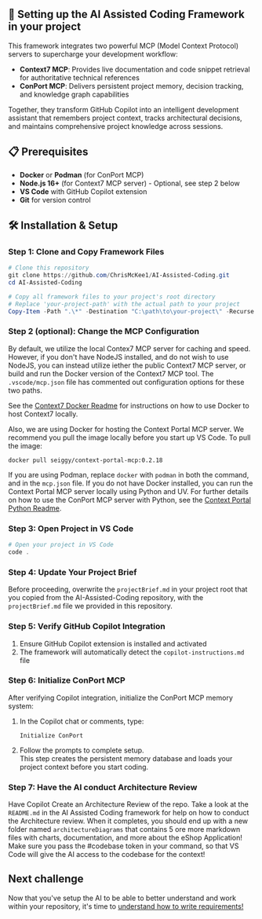 ## 🚀 Setting up the AI Assisted Coding Framework in your project

This framework integrates two powerful MCP (Model Context Protocol) servers to supercharge your development workflow:

- **Context7 MCP**: Provides live documentation and code snippet retrieval for authoritative technical references
- **ConPort MCP**: Delivers persistent project memory, decision tracking, and knowledge graph capabilities

Together, they transform GitHub Copilot into an intelligent development assistant that remembers project context, tracks architectural decisions, and maintains comprehensive project knowledge across sessions.

## 📋 Prerequisites

- **Docker** or **Podman** (for ConPort MCP)
- **Node.js 16+** (for Context7 MCP server) - Optional, see step 2 below
- **VS Code** with GitHub Copilot extension
- **Git** for version control

## 🛠️ Installation & Setup

### Step 1: Clone and Copy Framework Files

```powershell
# Clone this repository
git clone https://github.com/ChrisMcKee1/AI-Assisted-Coding.git
cd AI-Assisted-Coding

# Copy all framework files to your project's root directory
# Replace 'your-project-path' with the actual path to your project
Copy-Item -Path ".\*" -Destination "C:\path\to\your-project\" -Recurse -Force
```

### Step 2 (optional): Change the MCP Configuration

By default, we utilize the local Contex7 MCP server for caching and speed. However, if you don't have NodeJS installed, and do not wish to use NodeJS, you can instead utilize iether the public Context7 MCP server, or build and run the Docker version of the Context7 MCP tool. The `.vscode/mcp.json` file has commented out configuration options for these two paths.

See the [Context7 Docker Readme](../../context7-docker.md) for instructions on how to use Docker to host Context7 locally.

Also, we are using Docker for hosting the Context Portal MCP server. We recommend you pull the image locally before you start up VS Code. To pull the image:

`docker pull seiggy/context-portal-mcp:0.2.18`

If you are using Podman, replace `docker` with `podman` in both the command, and in the `mcp.json` file. If you do not have Docker installed, you can run the Context Portal MCP server locally using Python and UV. For further details on how to use the ConPort MCP server with Python, see the [Context Portal Python Readme](../../conportal-python.md).

### Step 3: Open Project in VS Code

```powershell
# Open your project in VS Code
code .
```
### Step 4: Update Your Project Brief

Before proceeding, overwrite the `projectBrief.md` in your project root that you copied from the AI-Assisted-Coding repository, with the `projectBrief.md` file we provided in this repository.

### Step 5: Verify GitHub Copilot Integration

1. Ensure GitHub Copilot extension is installed and activated
2. The framework will automatically detect the `copilot-instructions.md` file


### Step 6: Initialize ConPort MCP

After verifying Copilot integration, initialize the ConPort MCP memory system:

1. In the Copilot chat or comments, type:  
    ```
    Initialize ConPort
    ```
1. Follow the prompts to complete setup.  
    This step creates the persistent memory database and loads your project context before you start coding.

### Step 7: Have the AI conduct Architecture Review

Have Copilot Create an Architecture Review of the repo. Take a look at the `README.md` in the AI Assisted Coding framework for help on how to conduct the Architecture review. When it completes, you should end up with a new folder named `architectureDiagrams` that contains 5 ore more markdown files with charts, documentation, and more about the eShop Application! Make sure you pass the #codebase token in your command, so that VS Code will give the AI access to the codebase for the context!

## Next challenge

Now that you've setup the AI to be able to better understand and work within your repository, it's time to [understand how to write requirements!](./2-requirements.md)